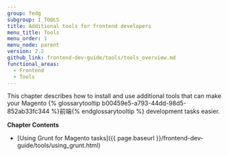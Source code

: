```yaml
---
group: fedg
subgroup: I_TOOLS
title: Additional tools for frontend developers
menu_title: Tools
menu_order: 1
menu_node: parent
version: 2.2
github_link: frontend-dev-guide/tools/tools_overview.md
functional_areas:
  - Frontend
  - Tools
---
```



This chapter describes how to install and use additional tools that can make your Magento {% glossarytooltip b00459e5-a793-44dd-98d5-852ab33fc344 %}前端{% endglossarytooltip %} development tasks easier.

**Chapter Contents**

- [Using Grunt for Magento tasks]({{ page.baseurl }}/frontend-dev-guide/tools/using_grunt.html)
